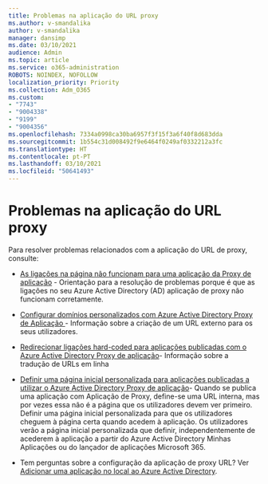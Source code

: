 ```yaml
---
title: Problemas na aplicação do URL proxy
ms.author: v-smandalika
author: v-smandalika
manager: dansimp
ms.date: 03/10/2021
audience: Admin
ms.topic: article
ms.service: o365-administration
ROBOTS: NOINDEX, NOFOLLOW
localization_priority: Priority
ms.collection: Adm_O365
ms.custom:
- "7743"
- "9004338"
- "9199"
- "9004356"
ms.openlocfilehash: 7334a0998ca30ba6957f3f15f3a6f40f8d683dda
ms.sourcegitcommit: 1b554c31d008492f9e6464f0249af0332212a3fc
ms.translationtype: HT
ms.contentlocale: pt-PT
ms.lasthandoff: 03/10/2021
ms.locfileid: "50641493"
---
```

# <a name="application-proxy-url-issues"></a>Problemas na aplicação do URL proxy

Para resolver problemas relacionados com a aplicação do URL de proxy, consulte:

- [As ligações na página não funcionam para uma aplicação da Proxy de aplicação](https://docs.microsoft.com/azure/active-directory/manage-apps/application-proxy-page-links-broken-problem) - Orientação para a resolução de problemas porque é que as ligações no seu Azure Active Directory (AD) aplicação de proxy não funcionam corretamente.

- [Configurar domínios personalizados com Azure Active Directory Proxy de Aplicação ](https://docs.microsoft.com/azure/active-directory/manage-apps/application-proxy-configure-custom-domain) - Informação sobre a criação de um URL externo para os seus utilizadores.

- [Redirecionar ligações hard-coded para aplicações publicadas com o Azure Active Directory Proxy de aplicação](https://docs.microsoft.com/azure/active-directory/manage-apps/application-proxy-configure-hard-coded-link-translation)- Informação sobre a tradução de URLs em linha

- [Definir uma página inicial personalizada para aplicações publicadas a utilizar o Azure Active Directory Proxy de aplicação](https://docs.microsoft.com/azure/active-directory/manage-apps/application-proxy-configure-custom-home-page#change-the-home-page-in-the-azure-portal)- Quando se publica uma aplicação com Aplicação de Proxy, define-se uma URL interna, mas por vezes essa não é a página que os utilizadores devem ver primeiro. Definir uma página inicial personalizada para que os utilizadores cheguem à página certa quando acedem à aplicação. Os utilizadores verão a página inicial personalizada que definir, independentemente de acederem à aplicação a partir do Azure Active Directory Minhas Aplicações ou do lançador de aplicações Microsoft 365.

- Tem perguntas sobre a configuração da aplicação de proxy URL? Ver [Adicionar uma aplicação no local ao Azure Active Directory](https://docs.microsoft.com/azure/active-directory/manage-apps/application-proxy-add-on-premises-application#add-an-on-premises-app-to-azure-ad).
 

